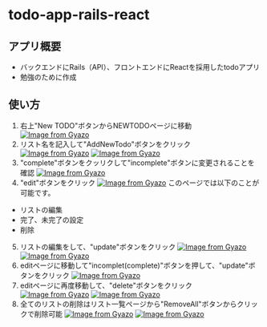 # todo-app-rails-react

## アプリ概要
* バックエンドにRails（API）、フロントエンドにReactを採用したtodoアプリ
* 勉強のために作成
## 使い方
1. 右上"New TODO"ボタンからNEWTODOページに移動
[![Image from Gyazo](https://i.gyazo.com/6ede76603feca4e6778b6f6ed7480c9f.png)](https://gyazo.com/6ede76603feca4e6778b6f6ed7480c9f)
2. リスト名を記入して"AddNewTodo"ボタンをクリック
[![Image from Gyazo](https://i.gyazo.com/6ede76603feca4e6778b6f6ed7480c9f.png)](https://gyazo.com/6ede76603feca4e6778b6f6ed7480c9f)
[![Image from Gyazo](https://i.gyazo.com/9a84a7fbf453e2064a31e4348cbb334c.png)](https://gyazo.com/9a84a7fbf453e2064a31e4348cbb334c)
3. "complete"ボタンをクッリクして"incomplete"ボタンに変更されることを確認
[![Image from Gyazo](https://i.gyazo.com/e22a1ba5507c53824133083592629bff.png)](https://gyazo.com/e22a1ba5507c53824133083592629bff)
4. "edit"ボタンをクリック
[![Image from Gyazo](https://i.gyazo.com/de3ca7dcbb751fc820046a3c935e8d9d.png)](https://gyazo.com/de3ca7dcbb751fc820046a3c935e8d9d)
  このページでは以下のことが可能です。
  * リストの編集
  * 完了、未完了の設定
  * 削除
5. リストの編集をして、"update"ボタンをクリック
[![Image from Gyazo](https://i.gyazo.com/0018d382da67bff92b8e11ac813dec9f.png)](https://gyazo.com/0018d382da67bff92b8e11ac813dec9f)
[![Image from Gyazo](https://i.gyazo.com/c39ec68a9b7cae1ee0d8ad4d613bdb06.png)](https://gyazo.com/c39ec68a9b7cae1ee0d8ad4d613bdb06)
6. editページに移動して"incomplet(complete)"ボタンを押して、"update"ボタンをクリック
[![Image from Gyazo](https://i.gyazo.com/9e109bba646ec539124b903aa958d74a.png)](https://gyazo.com/9e109bba646ec539124b903aa958d74a)
7. editページに再度移動して、"delete"ボタンをクリック
[![Image from Gyazo](https://i.gyazo.com/dfba25f39e4115fce9781a11bed5e066.png)](https://gyazo.com/dfba25f39e4115fce9781a11bed5e066)
[![Image from Gyazo](https://i.gyazo.com/a1cc286a15c376584bf7823e666d61d2.png)](https://gyazo.com/a1cc286a15c376584bf7823e666d61d2)
8. 全てのリストの削除はリスト一覧ページから"RemoveAll"ボタンからクリックで削除可能
[![Image from Gyazo](https://i.gyazo.com/b67b107dd7be930f05a6fec26477ee17.png)](https://gyazo.com/b67b107dd7be930f05a6fec26477ee17)
[![Image from Gyazo](https://i.gyazo.com/a1cc286a15c376584bf7823e666d61d2.png)](https://gyazo.com/a1cc286a15c376584bf7823e666d61d2)